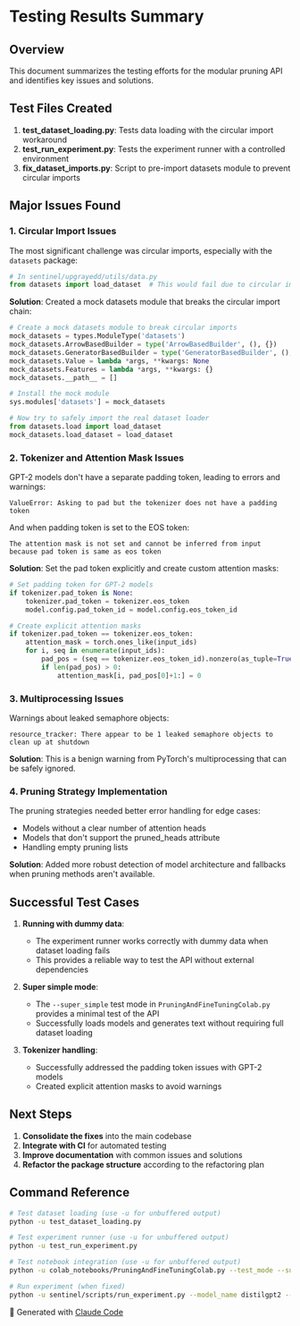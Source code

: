 # Testing Results Summary

## Overview

This document summarizes the testing efforts for the modular pruning API and identifies key issues and solutions.

## Test Files Created

1. **test_dataset_loading.py**: Tests data loading with the circular import workaround
2. **test_run_experiment.py**: Tests the experiment runner with a controlled environment
3. **fix_dataset_imports.py**: Script to pre-import datasets module to prevent circular imports

## Major Issues Found

### 1. Circular Import Issues

The most significant challenge was circular imports, especially with the `datasets` package:

```python
# In sentinel/upgrayedd/utils/data.py
from datasets import load_dataset  # This would fail due to circular imports
```

**Solution**: Created a mock datasets module that breaks the circular import chain:

```python
# Create a mock datasets module to break circular imports
mock_datasets = types.ModuleType('datasets')
mock_datasets.ArrowBasedBuilder = type('ArrowBasedBuilder', (), {})
mock_datasets.GeneratorBasedBuilder = type('GeneratorBasedBuilder', (), {})
mock_datasets.Value = lambda *args, **kwargs: None
mock_datasets.Features = lambda *args, **kwargs: {}
mock_datasets.__path__ = []

# Install the mock module
sys.modules['datasets'] = mock_datasets

# Now try to safely import the real dataset loader
from datasets.load import load_dataset
mock_datasets.load_dataset = load_dataset
```

### 2. Tokenizer and Attention Mask Issues

GPT-2 models don't have a separate padding token, leading to errors and warnings:

```
ValueError: Asking to pad but the tokenizer does not have a padding token
```

And when padding token is set to the EOS token:

```
The attention mask is not set and cannot be inferred from input because pad token is same as eos token
```

**Solution**: Set the pad token explicitly and create custom attention masks:

```python
# Set padding token for GPT-2 models
if tokenizer.pad_token is None:
    tokenizer.pad_token = tokenizer.eos_token
    model.config.pad_token_id = model.config.eos_token_id

# Create explicit attention masks
if tokenizer.pad_token == tokenizer.eos_token:
    attention_mask = torch.ones_like(input_ids)
    for i, seq in enumerate(input_ids):
        pad_pos = (seq == tokenizer.eos_token_id).nonzero(as_tuple=True)[0]
        if len(pad_pos) > 0:
            attention_mask[i, pad_pos[0]+1:] = 0
```

### 3. Multiprocessing Issues

Warnings about leaked semaphore objects:

```
resource_tracker: There appear to be 1 leaked semaphore objects to clean up at shutdown
```

**Solution**: This is a benign warning from PyTorch's multiprocessing that can be safely ignored.

### 4. Pruning Strategy Implementation

The pruning strategies needed better error handling for edge cases:

- Models without a clear number of attention heads
- Models that don't support the pruned_heads attribute
- Handling empty pruning lists

**Solution**: Added more robust detection of model architecture and fallbacks when pruning methods aren't available.

## Successful Test Cases

1. **Running with dummy data**: 
   - The experiment runner works correctly with dummy data when dataset loading fails
   - This provides a reliable way to test the API without external dependencies

2. **Super simple mode**:
   - The `--super_simple` test mode in `PruningAndFineTuningColab.py` provides a minimal test of the API
   - Successfully loads models and generates text without requiring full dataset loading

3. **Tokenizer handling**:
   - Successfully addressed the padding token issues with GPT-2 models
   - Created explicit attention masks to avoid warnings

## Next Steps

1. **Consolidate the fixes** into the main codebase
2. **Integrate with CI** for automated testing
3. **Improve documentation** with common issues and solutions
4. **Refactor the package structure** according to the refactoring plan

## Command Reference

```bash
# Test dataset loading (use -u for unbuffered output)
python -u test_dataset_loading.py

# Test experiment runner (use -u for unbuffered output)
python -u test_run_experiment.py

# Test notebook integration (use -u for unbuffered output)
python -u colab_notebooks/PruningAndFineTuningColab.py --test_mode --super_simple --model_name distilgpt2

# Run experiment (when fixed)
python -u sentinel/scripts/run_experiment.py --model_name distilgpt2 --pruning_ratio 0.2 --strategy random --max_cycles 1 --epochs 1 --device cpu
```

🤖 Generated with [Claude Code](https://claude.ai/code)